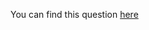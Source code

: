 You can find this question [here](https://www.hackerrank.com/challenges/extra-long-factorials/problem)
